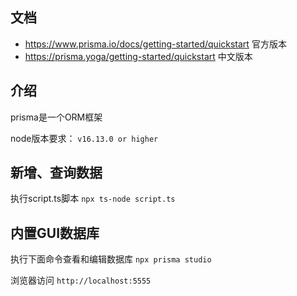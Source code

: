 


## 文档
- https://www.prisma.io/docs/getting-started/quickstart  官方版本
- https://prisma.yoga/getting-started/quickstart  中文版本

## 介绍
prisma是一个ORM框架

node版本要求：
`v16.13.0 or higher`



## 新增、查询数据

执行script.ts脚本
`npx ts-node script.ts`


## 内置GUI数据库

执行下面命令查看和编辑数据库
`npx prisma studio`

浏览器访问
`http://localhost:5555`